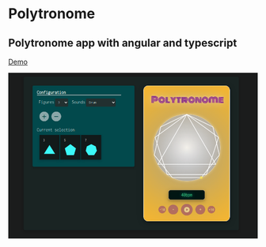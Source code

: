 # Polytronome
## Polytronome app with angular and typescript
[Demo](https://polytronome.ovh)  
  
<img src="polytronomeApp/polytronome.png" alt="polytronome" style="width:600px;"/>
